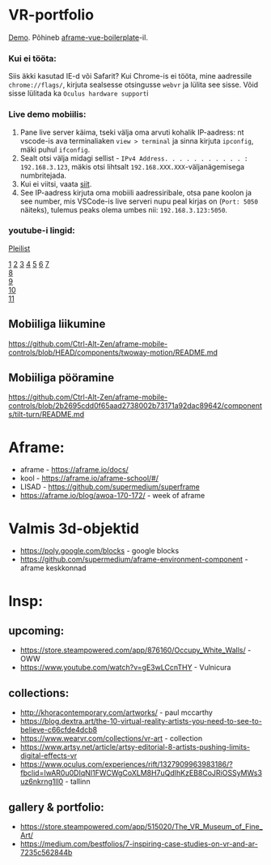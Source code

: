 # VR-portfolio
[Demo](https://matveimug.github.io/tuba-uus/). Põhineb [aframe-vue-boilerplate](https://github.com/matveimug/aframe-vue-boilerplate)-il.

### Kui ei tööta:
Siis äkki kasutad IE-d või Safarit?
Kui Chrome-is ei tööta, mine aadressile `chrome://flags/`, kirjuta sealsesse otsingusse `webvr` ja lülita see sisse. Võid sisse lülitada ka `Oculus hardware support`i

### Live demo mobiilis:
1. Pane live server käima, tseki välja oma arvuti kohalik IP-aadress: nt vscode-is ava terminaliaken `view > terminal` ja sinna kirjuta `ipconfig`, mäki puhul `ifconfig`.
1. Sealt otsi välja midagi sellist - `IPv4 Address. . . . . . . . . . . : 192.168.3.123`, mäkis otsi lihtsalt `192.168.XXX.XXX`-väljanägemisega numbritejada.
1. Kui ei viitsi, vaata [siit](https://www.whatismybrowser.com/detect/what-is-my-local-ip-address). 
1. See IP-aadress kirjuta oma mobiili aadressiribale, otsa pane koolon ja see number, mis VSCode-is live serveri nupu peal kirjas on (`Port: 5050` näiteks), tulemus peaks olema umbes nii: `192.168.3.123:5050`.

### youtube-i lingid:

[Pleilist](https://www.youtube.com/playlist?list=PLjHo4fPLPthupmg72cyxO9IWDDZzDcX44)

[1](https://youtu.be/Jgw2lmDDKms) 
[2](https://youtu.be/M6AVC-I3n1Y) 
[3](https://youtu.be/cCuSpDbom3E) 
[4](https://youtu.be/aTdLMDUZxkI) 
[5](https://youtu.be/2mUkn9WXBBM) 
[6](https://youtu.be/V1PX2CaU-Bk) 
[7](https://youtu.be/89bUgv2rQfU)  
[8](https://youtu.be/3kdZHH6yODo)  
[9](https://youtu.be/nL6dN2oZtSk)  
[10](https://youtu.be/UCpVgpMdMig)  
[11](https://youtu.be/Ttn3dLWjXG4)


## Mobiiliga liikumine

https://github.com/Ctrl-Alt-Zen/aframe-mobile-controls/blob/HEAD/components/twoway-motion/README.md

## Mobiiliga pööramine

https://github.com/Ctrl-Alt-Zen/aframe-mobile-controls/blob/2b2695cdd0f65aad2738002b73171a92dac89642/components/tilt-turn/README.md

# Aframe:

- aframe - https://aframe.io/docs/  
- kool - https://aframe.io/aframe-school/#/  
- LISAD - https://github.com/supermedium/superframe  
- https://aframe.io/blog/awoa-170-172/ - week of aframe  

# Valmis 3d-objektid

- https://poly.google.com/blocks - google blocks
- https://github.com/supermedium/aframe-environment-component - aframe keskkonnad

# Insp:

## upcoming:
- https://store.steampowered.com/app/876160/Occupy_White_Walls/ - OWW  
- https://www.youtube.com/watch?v=gE3wLCcnTHY - Vulnicura  

## collections:
- http://khoracontemporary.com/artworks/ - paul mccarthy  
- https://blog.dextra.art/the-10-virtual-reality-artists-you-need-to-see-to-believe-c66cfde4dcb8  
- https://www.wearvr.com/collections/vr-art - collection  
- https://www.artsy.net/article/artsy-editorial-8-artists-pushing-limits-digital-effects-vr  
- https://www.oculus.com/experiences/rift/1327909963983186/?fbclid=IwAR0u0DIqNI1FWCWgCoXLM8H7uQdIhKzEB8CoJRiOSSyMWs3uz6nkrng1ll0 - tallinn  

## gallery & portfolio: 
- https://store.steampowered.com/app/515020/The_VR_Museum_of_Fine_Art/  
- https://medium.com/bestfolios/7-inspiring-case-studies-on-vr-and-ar-7235c562844b  
